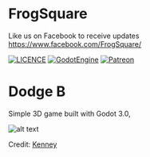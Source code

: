 # FrogSquare
Like us on Facebook to receive updates https://www.facebook.com/FrogSquare/

[![LICENCE](https://img.shields.io/badge/License-MIT_License-blue.svg)](https://opensource.org/licenses/MIT)
[![GodotEngine](https://img.shields.io/badge/Godot_Engine-3.0-blue.svg)](https://github.com/godotengine/godot)
[![Patreon](https://img.shields.io/badge/Patreon-support-yellow.svg)](https://www.patreon.com/bePatron?u=5130479)

# Dodge B
Simple 3D game built with Godot 3.0,

![alt text](http://i67.tinypic.com/29xj5no.png)

Credit: [Kenney](https://Kenney.nl)
